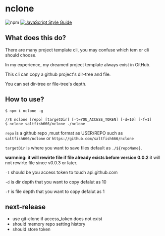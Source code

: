 # nclone
![npm](https://img.shields.io/npm/dm/nclone.svg)
[![JavaScript Style Guide](https://img.shields.io/badge/code_style-standard-brightgreen.svg)](https://standardjs.com)


## What does this do?
There are many project template cli, you may confuse which tem or cli should choose.

In my experience, my dreamed project template always exist in GitHub.

This cli can copy a github project's dir-tree and file.

You can set dir-tree or file-tree's depth.


## How to use?

```
$ npm i nclone -g

//$ nclone [repo] [targetDir] [-t=YOU_ACCESS_TOKEN] [-d=10] [-f=1]
$ nclone saltfish666/nclone ./nclone
```
`repo` is a github repo ,must format as USER/REPO such as  `saltfish666/nclone`
or `https://github.com/saltfish666/nclone`

`targetDir` is where you want to save files default as `./${repoName}`.

**warnning: it will rewirte file if file already exists before version 0.0.2**
it will not rewirte file since v0.0.3 or later.

`-t` should be you access token to touch api.github.com

`-d` is dir depth that you want to copy defalut as 10

`-f` is file depth that you want to copy defalut as 1

## next-release
- use git-clone if access_token does not exist
- should memory repo setting history
- should store token

